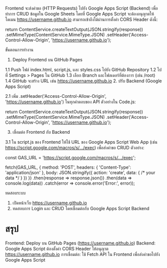 Frontend จะส่งคำขอ (HTTP Requests) ไปยัง Google Apps Script (Backend) เพื่อทำการ CRUD ข้อมูลใน Google Sheets โดยที่ Google Apps Script จะต้องอนุญาตให้โดเมน https://username.github.io สามารถเข้าถึงได้ผ่านการตั้งค่า CORS Header ดังนี้:

return ContentService.createTextOutput(JSON.stringify(response))
  .setMimeType(ContentService.MimeType.JSON)
  .setHeader('Access-Control-Allow-Origin', 'https://username.github.io');

ขั้นตอนการทำงาน
1. Deploy Frontend บน GitHub Pages

1.1 Push ไฟล์ index.html, script.js, และ styles.css ไปยัง GitHub Repository
1.2 ไปที่ Settings > Pages ใน GitHub
1.3 เลือก Branch และโฟลเดอร์ที่ต้องการ (เช่น /root)
1.4 GitHub จะสร้าง URL เช่น https://username.github.io
2. ปรับ Backend (Google Apps Script)

2.1 เพิ่ม .setHeader('Access-Control-Allow-Origin', 'https://username.github.io') ในทุกคำตอบของ API
ตัวอย่างใน Code.js:

return ContentService.createTextOutput(JSON.stringify(response))
  .setMimeType(ContentService.MimeType.JSON)
  .setHeader('Access-Control-Allow-Origin', 'https://username.github.io');

3. เชื่อมต่อ Frontend กับ Backend

3.1 ใน script.js ของ Frontend ให้ใช้ URL ของ Google Apps Script Web App (เช่น https://script.google.com/macros/s/.../exec) เพื่อส่งคำขอ CRUD
ตัวอย่าง:

const GAS_URL = 'https://script.google.com/macros/s/.../exec';

fetch(GAS_URL, {
  method: 'POST',
  headers: { 'Content-Type': 'application/json' },
  body: JSON.stringify({ action: 'create', data: { /* your data */ } })
})
.then(response => response.json())
.then(data => console.log(data))
.catch(error => console.error('Error:', error));

ทดสอบระบบ

1. เปิดหน้าเว็บ https://username.github.io
2. ทดสอบการ Login และ CRUD โดยเชื่อมต่อกับ Google Apps Script Backend
# สรุป
Frontend: Deploy บน GitHub Pages (https://username.github.io)
Backend: Google Apps Script ต้องตั้งค่า CORS Header ให้อนุญาต https://username.github.io
การเชื่อมต่อ: ใช้ Fetch API ใน Frontend เพื่อส่งคำขอไปยัง Google Apps Script
